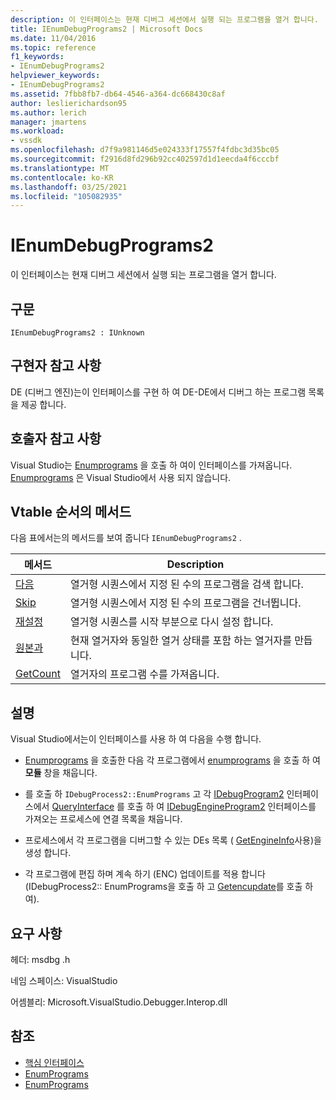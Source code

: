 ```yaml
---
description: 이 인터페이스는 현재 디버그 세션에서 실행 되는 프로그램을 열거 합니다.
title: IEnumDebugPrograms2 | Microsoft Docs
ms.date: 11/04/2016
ms.topic: reference
f1_keywords:
- IEnumDebugPrograms2
helpviewer_keywords:
- IEnumDebugPrograms2
ms.assetid: 7fbb8fb7-db64-4546-a364-dc668430c8af
author: leslierichardson95
ms.author: lerich
manager: jmartens
ms.workload:
- vssdk
ms.openlocfilehash: d7f9a981146d5e024333f17557f4fdbc3d35bc05
ms.sourcegitcommit: f2916d8fd296b92cc402597d1d1eecda4f6cccbf
ms.translationtype: MT
ms.contentlocale: ko-KR
ms.lasthandoff: 03/25/2021
ms.locfileid: "105082935"
---
```

# <a name="ienumdebugprograms2"></a>IEnumDebugPrograms2
이 인터페이스는 현재 디버그 세션에서 실행 되는 프로그램을 열거 합니다.

## <a name="syntax"></a>구문

```
IEnumDebugPrograms2 : IUnknown
```

## <a name="notes-for-implementers"></a>구현자 참고 사항
 DE (디버그 엔진)는이 인터페이스를 구현 하 여 DE-DE에서 디버그 하는 프로그램 목록을 제공 합니다.

## <a name="notes-for-callers"></a>호출자 참고 사항
 Visual Studio는 [Enumprograms](../../../extensibility/debugger/reference/idebugprocess2-enumprograms.md) 을 호출 하 여이 인터페이스를 가져옵니다. [Enumprograms](../../../extensibility/debugger/reference/idebugengine2-enumprograms.md) 은 Visual Studio에서 사용 되지 않습니다.

## <a name="methods-in-vtable-order"></a>Vtable 순서의 메서드
 다음 표에서는의 메서드를 보여 줍니다 `IEnumDebugPrograms2` .

|메서드|Description|
|------------|-----------------|
|[다음](../../../extensibility/debugger/reference/ienumdebugprograms2-next.md)|열거형 시퀀스에서 지정 된 수의 프로그램을 검색 합니다.|
|[Skip](../../../extensibility/debugger/reference/ienumdebugprograms2-skip.md)|열거형 시퀀스에서 지정 된 수의 프로그램을 건너뜁니다.|
|[재설정](../../../extensibility/debugger/reference/ienumdebugprograms2-reset.md)|열거형 시퀀스를 시작 부분으로 다시 설정 합니다.|
|[원본과](../../../extensibility/debugger/reference/ienumdebugprograms2-clone.md)|현재 열거자와 동일한 열거 상태를 포함 하는 열거자를 만듭니다.|
|[GetCount](../../../extensibility/debugger/reference/ienumdebugprograms2-getcount.md)|열거자의 프로그램 수를 가져옵니다.|

## <a name="remarks"></a>설명
 Visual Studio에서는이 인터페이스를 사용 하 여 다음을 수행 합니다.

- [Enumprograms](../../../extensibility/debugger/reference/idebugprocess2-enumprograms.md) 을 호출한 다음 각 프로그램에서 [enumprograms](../../../extensibility/debugger/reference/idebugprogram2-enummodules.md) 을 호출 하 여 **모듈** 창을 채웁니다.

- 를 호출  하 `IDebugProcess2::EnumPrograms` 고 각 [IDebugProgram2](../../../extensibility/debugger/reference/idebugprogram2.md) 인터페이스에서 [QueryInterface](/cpp/atl/queryinterface) 를 호출 하 여 [IDebugEngineProgram2](../../../extensibility/debugger/reference/idebugengineprogram2.md) 인터페이스를 가져오는 프로세스에 연결 목록을 채웁니다.

- 프로세스에서 각 프로그램을 디버그할 수 있는 DEs 목록 ( [GetEngineInfo](../../../extensibility/debugger/reference/idebugprogram2-getengineinfo.md)사용)을 생성 합니다.

- 각 프로그램에 편집 하며 계속 하기 (ENC) 업데이트를 적용 합니다 (IDebugProcess2:: EnumPrograms을 호출 하 고 [Getencupdate](../../../extensibility/debugger/reference/idebugprogram2-getencupdate.md)를 호출 하 여).

## <a name="requirements"></a>요구 사항
 헤더: msdbg .h

 네임 스페이스: VisualStudio

 어셈블리: Microsoft.VisualStudio.Debugger.Interop.dll

## <a name="see-also"></a>참조
- [핵심 인터페이스](../../../extensibility/debugger/reference/core-interfaces.md)
- [EnumPrograms](../../../extensibility/debugger/reference/idebugengine2-enumprograms.md)
- [EnumPrograms](../../../extensibility/debugger/reference/idebugprocess2-enumprograms.md)
